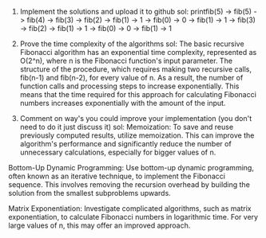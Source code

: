 1. Implement the solutions and upload it to github
sol:  printfib(5) -> fib(5)
            -> fib(4) -> fib(3)
                       -> fib(2) -> fib(1) -> 1
                                  -> fib(0) -> 0
                       -> fib(1) -> 1
            -> fib(3) -> fib(2) -> fib(1) -> 1
                                  -> fib(0) -> 0
                       -> fib(1) -> 1


2. Prove the time complexity of the algorithms
sol: The basic recursive Fibonacci algorithm has an exponential time complexity, represented as O(2^n), where n is the Fibonacci function's input parameter. The structure of the procedure, which requires making two recursive calls, fib(n-1) and fib(n-2), for every value of n. As a result, the number of function calls and processing steps to increase exponentially. This means that the time required for this approach for calculating Fibonacci numbers increases exponentially with the amount of the input.


3. Comment on way's you could improve your implementation (you don't need to do it just discuss it)
sol:
Memoization: To save and reuse previously computed results, utilize memoization. This can improve the algorithm's performance and significantly reduce the number of unnecessary calculations, especially for bigger values of n.

Bottom-Up Dynamic Programming: Use bottom-up dynamic programming, often known as an iterative technique, to implement the Fibonacci sequence. This involves removing the recursion overhead by building the solution from the smallest subproblems upwards.

Matrix Exponentiation: Investigate complicated algorithms, such as matrix exponentiation, to calculate Fibonacci numbers in logarithmic time. For very large values of n, this may offer an improved approach. 

